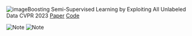 ![image](https://github.com/EdwardDo69/edwarddo69.github.io/assets/67858865/9321a756-0425-4d45-9df3-6c20b24a50fd)Boosting Semi-Supervised Learning by Exploiting All Unlabeled Data CVPR 2023
[Paper](https://arxiv.org/pdf/2303.11066.pdf) [Code](https://github.com/megvii-research/FullMatch)



![Note](https://github.com/EdwardDo69/edwarddo69.github.io/blob/master/images/08-08-2023%20-%201.jpg?raw=true)
![Note](https://github.com/EdwardDo69/edwarddo69.github.io/blob/master/images/08-08-2023%20-%202.jpg?raw=true)
